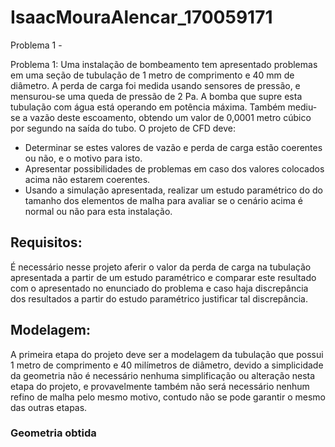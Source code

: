 # IsaacMouraAlencar_170059171
Problema 1 -

Problema 1: Uma instalação de bombeamento tem apresentado problemas em uma seção de tubulação de 1 metro de comprimento e 40 mm de diâmetro. A perda de carga foi medida usando sensores de pressão, e mensurou-se uma queda de pressão de 2 Pa. A bomba que supre esta tubulação com água está operando em potência máxima. Também mediu-se a vazão deste escoamento, obtendo um valor de 0,0001 metro cúbico por segundo na saída do tubo. O projeto de CFD deve:

- Determinar se estes valores de vazão e perda de carga estão coerentes ou não, e o motivo para isto.
- Apresentar possibilidades de problemas em caso dos valores colocados acima não estarem coerentes.
- Usando a simulação apresentada, realizar um estudo paramétrico do do tamanho dos elementos de malha para avaliar se o cenário acima é normal ou não para esta instalação.


## Requisitos:
É necessário nesse projeto aferir o valor da perda de carga na tubulação apresentada a partir de um estudo paramétrico e comparar este resultado com o apresentado no enunciado do problema e caso haja discrepância dos resultados a partir do estudo paramétrico justificar tal discrepância.
## Modelagem:
A primeira etapa do projeto deve ser a modelagem da tubulação que possui 1 metro de comprimento e 40 milímetros de diâmetro, devido a simplicidade da geometria não é necessário nenhuma simplificação ou alteração nesta etapa do projeto, e provavelmente também não será necessário nenhum refino de malha pelo mesmo motivo, contudo não se pode garantir o mesmo das outras etapas.
### Geometria obtida
[](https://github.com/Dinamica-dos-Fluidos-CFD/IsaacMouraAlencar_170059171_ReporLaboratorio/blob/master/geometria.png)

